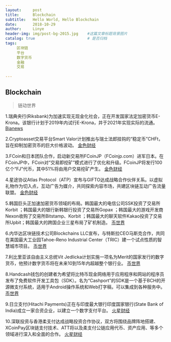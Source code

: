```yaml
---
layout:     post
title:      Blockchain
subtitle:   Hello World, Hello Blockchain
date:       2018-10-29 
author:     Linye 
header-img: img/post-bg-2015.jpg 	#这篇文章标题背景图片
catalog: true 						# 是否归档
tags:	
     区块链
     平台
     数字货币
     金融
     交易
    
---
```


## Blockchain
>链动世界

1.瑞典央行(Riksbank)为加速实现无现金化社会，正在开发国家法定加密货币E-Krona。该银行计划于2019年内试行E-Krona，并于2021年实现实际的流通。 [Bianews](https://www.bianews.com/news/flash?id=23366)

2.Cryptoasset交易平台Smart Valor计划推出与瑞士法郎挂钩的“稳定币”CHFt，旨在抑制加密货币的巨大价格波动。 [金色财经](https://www.jinse.com/lives/60906.htm)

3.FCoin和日本团队合作，启动新交易所FCoinJP（FCoinjp.com）进军日本。在FCoinJP中，FCoin对“交易即挖矿”模式进行了优化和升级。FCoinJP将发行100亿个“FJ”代币，其中51%将由用户交易挖矿产生。 [金色财经](https://www.jinse.com/lives/60873.htm)

4.星途协议Atlas Protocol（ATP）宣布与GIFTO达成战略合作伙伴关系。以虚拟礼物作为切入点，互动广告为媒介，共同探索内容市场，共建区块链互动广告流量联盟。 [金色财经](https://www.jinse.com/lives/60806.htm)

5.韩国巨头正加速加密货币领域的布局。韩国最大的电信公司SSK投资了交易所 Korbit ；韩国最大的银行新韩银行投资了交易所Gopax ；韩国最大的游戏开发商Nexon收购了交易所Bitstamp、Korbit ；韩国最大的聊天软件Kakao投资了交易所Upbit；韩国最大的跨国企业三星布局了矿机制造。 [币世界](http://www.bishijie.com/kuaixun_141068)

6.内华达区块链技术公司Blockchains LLC宣布，与特斯拉CEO马斯克合作，共同在美国最大工业园Tahoe-Reno Industrial Center（TRIC）建一个试点性质的智慧城市项目。 [币世界](http://www.bishijie.com/kuaixun_140478)

7.利比里亚该自由主义总统Vit Jedlicka计划实施一项名为Merit的国家发行的数字货币，他预计数字货币将在未来10到15年内超越整个银行业。 [币世界](http://www.bishijie.com/kuaixun_140472)

8.Handcash钱包的创建者为希望将比特币现金网络用于应用程序和网站的程序员发布了免费软件开发工具包（SDK）。名为“Cashport”的SDK是一个基于BCH的开源微支付系统，适用于Android操作系统和Web打字稿，可以集成到各种服务中。 [币世界](http://www.bishijie.com/kuaixun_140444)

9.日立支付(Hitachi Payments)正在与印度最大银行印度国家银行(State Bank of India)成立一家合资企业，以建立一个数字支付平台。 [火星财经](http://www.huoxing24.com/liveNewsDetail/20181029194244120532.html)

10.深联投资与香港柔支付达成战略投资合作协议，双方将围绕品牌阵地搭建、XCoinPay区块链支付技术、ATT将以及柔支付公链应用代币、资产应用、等多个领域进行深入和全面的合作。 [火星财经](http://www.huoxing24.com/liveNewsDetail/20181029153149096777.html)
